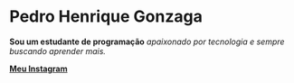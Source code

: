 # Pedro Henrique Gonzaga

**Sou um estudante de programação** _apaixonado por tecnologia e sempre buscando aprender mais._

<a href="https://instagram.com/seuusuario"><strong>Meu Instagram</strong></a>
